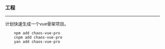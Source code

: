 ### 工程
---
  计划快速生成一个vue骨架项目。

        npm add chaos-vue-pro
        cnpm add chaos-vue-pro
        yan add chaos-vue-pro